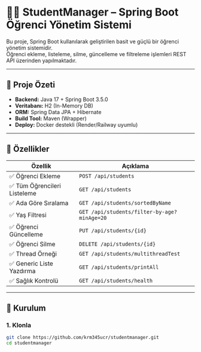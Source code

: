 # 🧑‍🎓 StudentManager – Spring Boot Öğrenci Yönetim Sistemi

Bu proje, Spring Boot kullanılarak geliştirilen basit ve güçlü bir öğrenci yönetim sistemidir.  
Öğrenci ekleme, listeleme, silme, güncelleme ve filtreleme işlemleri REST API üzerinden yapılmaktadır.

---

## 🚀 Proje Özeti

- **Backend:** Java 17 + Spring Boot 3.5.0  
- **Veritabanı:** H2 (In-Memory DB)  
- **ORM:** Spring Data JPA + Hibernate  
- **Build Tool:** Maven (Wrapper)  
- **Deploy:** Docker destekli (Render/Railway uyumlu)

---

## 📌 Özellikler

| Özellik                       | Açıklama |
|-------------------------------|----------|
| ✅ Öğrenci Ekleme             | `POST /api/students` |
| ✅ Tüm Öğrencileri Listeleme  | `GET /api/students` |
| ✅ Ada Göre Sıralama         | `GET /api/students/sortedByName` |
| ✅ Yaş Filtresi               | `GET /api/students/filter-by-age?minAge=20` |
| ✅ Öğrenci Güncelleme         | `PUT /api/students/{id}` |
| ✅ Öğrenci Silme              | `DELETE /api/students/{id}` |
| ✅ Thread Örneği             | `GET /api/students/multithreadTest` |
| ✅ Generic Liste Yazdırma     | `GET /api/students/printAll` |
| ✅ Sağlık Kontrolü            | `GET /api/students/health` |

---

## 🔧 Kurulum

### 1. Klonla

```bash
git clone https://github.com/krm345ucr/studentmanager.git
cd studentmanager
